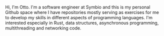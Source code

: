 Hi, I'm Otto. I'm a software engineer at Symbio and this is my personal Github space where I have repositories mostly serving as exercises for me to develop my skills in different aspects of programming languages. I'm interested especially in Rust, data structures, asynchronous programming, multithreading and networking code.

<!---
harjuo/harjuo is a ✨ special ✨ repository because its `README.md` (this file) appears on your GitHub profile.
You can click the Preview link to take a look at your changes.
--->
